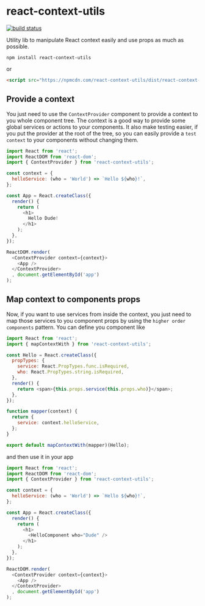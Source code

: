 # react-context-utils

[![build status][1]][2]

Utility lib to manipulate React context easily and use props as much as possible.

```
npm install react-context-utils
```

or

```html
<script src="https://npmcdn.com/react-context-utils/dist/react-context-utils.js"></script>
```

## Provide a context

You just need to use the `ContextProvider` component to provide a context to you whole component tree.
The context is a good way to provide some global services or actions to your components. It also make testing easier, if you
put the provider at the root of the tree, so you can easily provide a `test context` to your components without changing them.

```javascript
import React from 'react';
import ReactDOM from 'react-dom';
import { ContextProvider } from 'react-context-utils';

const context = {
  helloService: (who = 'World') => `Hello ${who}!`,
};

const App = React.createClass({
  render() {
    return (
      <h1>
        Hello Dude!
      </h1>
    );
  },
});

ReactDOM.render(
  <ContextProvider context={context}>
    <App />
  </ContextProvider>
  , document.getElementById('app')
);
```

## Map context to components props

Now, if you want to use services from inside the context, you just need to map those services to you component props by
using the `higher order components` pattern. You can define you component like

```javascript
import React from 'react';
import { mapContextWith } from 'react-context-utils';

const Hello = React.createClass({
  propTypes: {
    service: React.PropTypes.func.isRequired,
    who: React.PropTypes.string.isRequired,
  },
  render() {
    return <span>{this.props.service(this.props.who)}</span>;
  },
});

function mapper(context) {
  return {
    service: context.helloService,
  };
}

export default mapContextWith(mapper)(Hello);
```

and then use it in your app

```javascript
import React from 'react';
import ReactDOM from 'react-dom';
import { ContextProvider } from 'react-context-utils';

const context = {
  helloService: (who = 'World') => `Hello ${who}!`,
};

const App = React.createClass({
  render() {
    return (
      <h1>
        <HelloComponent who="Dude" />
      </h1>
    );
  },
});

ReactDOM.render(
  <ContextProvider context={context}>
    <App />
  </ContextProvider>
  , document.getElementById('app')
);
```

[1]: https://api.travis-ci.org/mathieuancelin/react-context-utils.svg
[2]: https://api.travis-ci.org/mathieuancelin/react-context-utils
